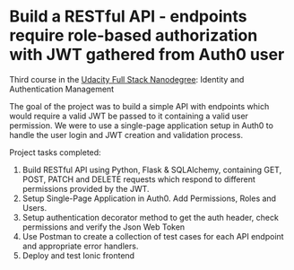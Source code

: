 # Build a RESTful API - endpoints require role-based authorization with JWT gathered from Auth0 user

Third course in the [Udacity Full Stack Nanodegree](https://www.udacity.com/course/full-stack-web-developer-nanodegree--nd004): Identity and Authentication Management

The goal of the project was to build a simple API with endpoints which would require a valid JWT be passed to it containing a valid user permission. We were to use a single-page application setup in Auth0 to handle the user login and JWT creation and validation process.

Project tasks completed:
1. Build RESTful API using Python, Flask & SQLAlchemy, containing GET, POST, PATCH and DELETE requests which respond to different permissions provided by the JWT.
2. Setup Single-Page Application in Auth0. Add Permissions, Roles and Users.
3. Setup authentication decorator method to get the auth header, check permissions and verify the Json Web Token
4. Use Postman to create a collection of test cases for each API endpoint and appropriate error handlers.
5. Deploy and test Ionic frontend
